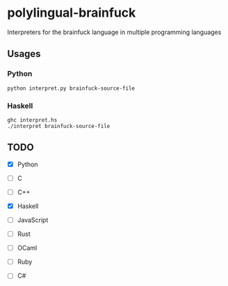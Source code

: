 # polylingual-brainfuck
Interpreters for the brainfuck language in multiple programming languages

## Usages

### Python
```
python interpret.py brainfuck-source-file
```

### Haskell
```
ghc interpret.hs
./interpret brainfuck-source-file
```


## TODO

 - [x] Python
 - [ ] C
 - [ ] C++
 - [x] Haskell
 - [ ] JavaScript
 - [ ] Rust
 - [ ] OCaml
 - [ ] Ruby
 - [ ] C#

